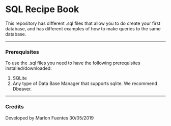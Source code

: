 # SQL Recipe Book 

This repository has different .sql files that allow you to do create your first database, and has different examples of how to make queries to the same database. 

___
### Prerequisites

To use the .sql files you need to have the following prerequisites installed/downloaded:
1. SQLite 
2. Any type of Data Base Manager that supports sqlite. We recommend Dbeaver.

___
### Credits

Developed by Marlon Fuentes
30/05/2019
